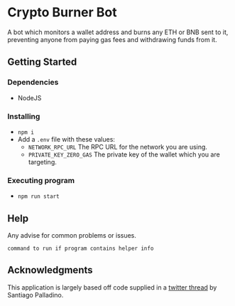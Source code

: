 # Crypto Burner Bot

A bot which monitors a wallet address and burns any ETH or BNB sent to it, preventing anyone from paying gas fees and withdrawing funds from it.

## Getting Started

### Dependencies

- NodeJS

### Installing

- `npm i`
- Add a `.env` file with these values:
  - `NETWORK_RPC_URL` The RPC URL for the network you are using.
  - `PRIVATE_KEY_ZERO_GAS` The private key of the wallet which you are targeting.

### Executing program

- `npm run start`

## Help

Any advise for common problems or issues.

```
command to run if program contains helper info
```

## Acknowledgments

This application is largely based off code supplied in a [twitter thread](https://twitter.com/smpalladino/status/1373049027365904389?s=20&t=PE8rsffOnw8PxiKzpl7OdQ) by Santiago Palladino.
